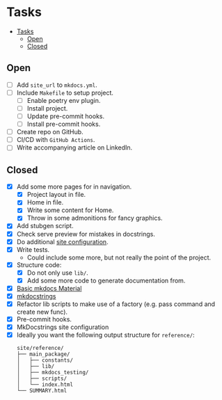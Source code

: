 # Tasks

- [Tasks](#tasks)
  - [Open](#open)
  - [Closed](#closed)

## Open

+ [ ] Add `site_url` to `mkdocs.yml`.
+ [ ] Include `Makefile` to setup project.
  + [ ] Enable poetry env plugin.
  + [ ] Install project.
  + [ ] Update pre-commit hooks.
  + [ ] Install pre-commit hooks.
+ [ ] Create repo on GitHub.
+ [ ] CI/CD with `GitHub Actions`.
+ [ ] Write accompanying article on LinkedIn.

## Closed

+ [x] Add some more pages for in navigation.
  + [x] Project layout in file.
  + [x] Home in file.
  + [x] Write some content for Home.
  + [x] Throw in some admonitions for fancy graphics.
+ [x] Add stubgen script.
+ [x] Check serve preview for mistakes in docstrings.
+ [x] Do additional [site configuration](https://squidfunk.github.io/mkdocs-material/creating-your-site/).
+ [x] Write tests.
  + Could include some more, but not really the point of the project.
+ [x] Structure code:
  + [x] Do not only use `lib/`.
  + [x] Add some more code to generate documentation from.
+ [x] [Basic mkdocs Material](https://squidfunk.github.io/mkdocs-material/creating-your-site/#minimal-configuration-visual-studio-code)
+ [x] [mkdocstrings](https://github.com/mkdocstrings/mkdocstrings/tree/main)
+ [x] Refactor lib scripts to make use of a factory (e.g. pass command and create new func).
+ [x] Pre-commit hooks.
+ [x] MkDocstrings site configuration
+ [x] Ideally you want the following output structure for `reference/`:
  ```shell
  site/reference/
  ├── main_package/
  │   ├── constants/
  │   ├── lib/
  │   ├── mkdocs_testing/
  │   ├── scripts/
  │   └── index.html
  └── SUMMARY.html
  ```
